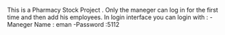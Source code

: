 This is a Pharmacy Stock Project .
Only the maneger can log in for the first time and then add his employees.
In login interface you can login with :
        -Maneger Name : eman
        -Password :5112
